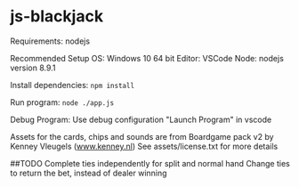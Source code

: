 # js-blackjack
Requirements:
nodejs

Recommended Setup
OS: Windows 10 64 bit
Editor: VSCode
Node: nodejs version 8.9.1

Install dependencies:
```npm install```

Run program:
```node ./app.js```

Debug Program:
Use debug configuration "Launch Program" in vscode

Assets for the cards, chips and sounds are from Boardgame pack v2 by Kenney Vleugels (www.kenney.nl)
See assets/license.txt for more details

##TODO
Complete ties independently for split and normal hand
Change ties to return the bet, instead of dealer winning
